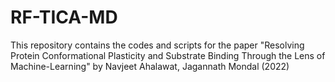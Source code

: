 # RF-TICA-MD
This repository contains the codes and scripts for the paper "Resolving Protein Conformational Plasticity and Substrate Binding Through the Lens of Machine-Learning" by Navjeet Ahalawat, Jagannath Mondal (2022)
